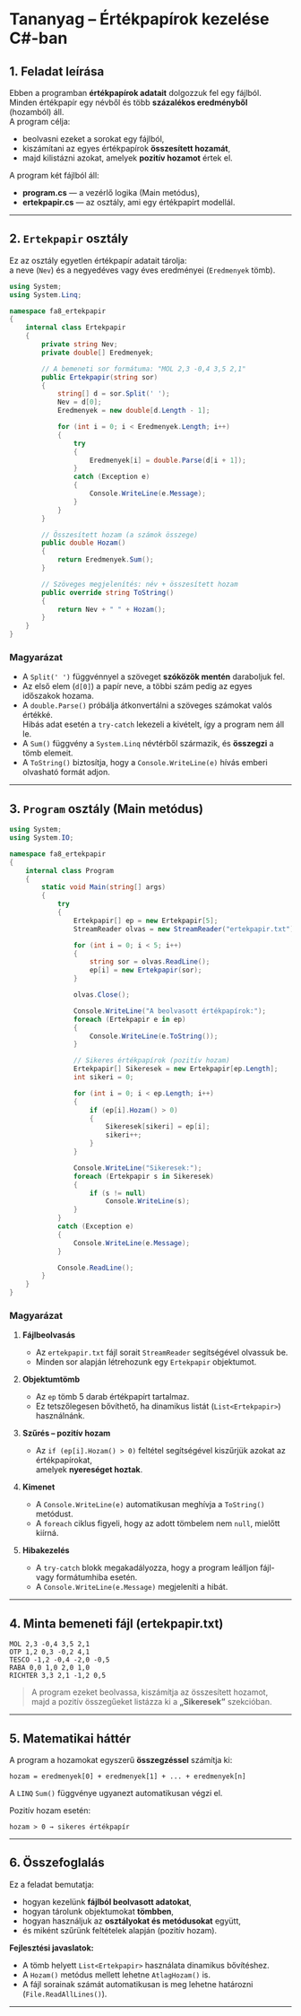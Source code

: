 # Tananyag – Értékpapírok kezelése C#-ban

## 1. Feladat leírása

Ebben a programban **értékpapírok adatait** dolgozzuk fel egy fájlból.  
Minden értékpapír egy névből és több **százalékos eredményből** (hozamból) áll.  
A program célja:
- beolvasni ezeket a sorokat egy fájlból,  
- kiszámítani az egyes értékpapírok **összesített hozamát**,  
- majd kilistázni azokat, amelyek **pozitív hozamot** értek el.

A program két fájlból áll:
- **program.cs** — a vezérlő logika (Main metódus),
- **ertekpapir.cs** — az osztály, ami egy értékpapírt modellál.

---

## 2. `Ertekpapir` osztály

Ez az osztály egyetlen értékpapír adatait tárolja:  
a neve (`Nev`) és a negyedéves vagy éves eredményei (`Eredmenyek` tömb).

```csharp
using System;
using System.Linq;

namespace fa8_ertekpapir
{
    internal class Ertekpapir
    {
        private string Nev;
        private double[] Eredmenyek;

        // A bemeneti sor formátuma: "MOL 2,3 -0,4 3,5 2,1"
        public Ertekpapir(string sor)
        {
            string[] d = sor.Split(' ');
            Nev = d[0];
            Eredmenyek = new double[d.Length - 1];

            for (int i = 0; i < Eredmenyek.Length; i++)
            {
                try
                {
                    Eredmenyek[i] = double.Parse(d[i + 1]);
                }
                catch (Exception e)
                {
                    Console.WriteLine(e.Message);
                }
            }
        }

        // Összesített hozam (a számok összege)
        public double Hozam()
        {
            return Eredmenyek.Sum();
        }

        // Szöveges megjelenítés: név + összesített hozam
        public override string ToString()
        {
            return Nev + " " + Hozam();
        }
    }
}
```

### Magyarázat

- A `Split(' ')` függvénnyel a szöveget **szóközök mentén** daraboljuk fel.
- Az első elem (`d[0]`) a papír neve, a többi szám pedig az egyes időszakok hozama.
- A `double.Parse()` próbálja átkonvertálni a szöveges számokat valós értékké.  
  Hibás adat esetén a `try-catch` lekezeli a kivételt, így a program nem áll le.
- A `Sum()` függvény a `System.Linq` névtérből származik, és **összegzi** a tömb elemeit.
- A `ToString()` biztosítja, hogy a `Console.WriteLine(e)` hívás emberi olvasható formát adjon.

---

## 3. `Program` osztály (Main metódus)

```csharp
using System;
using System.IO;

namespace fa8_ertekpapir
{
    internal class Program
    {
        static void Main(string[] args)
        {
            try
            {
                Ertekpapir[] ep = new Ertekpapir[5];
                StreamReader olvas = new StreamReader("ertekpapir.txt");

                for (int i = 0; i < 5; i++)
                {
                    string sor = olvas.ReadLine();
                    ep[i] = new Ertekpapir(sor);
                }

                olvas.Close();

                Console.WriteLine("A beolvasott értékpapírok:");
                foreach (Ertekpapir e in ep)
                {
                    Console.WriteLine(e.ToString());
                }

                // Sikeres értékpapírok (pozitív hozam)
                Ertekpapir[] Sikeresek = new Ertekpapir[ep.Length];
                int sikeri = 0;

                for (int i = 0; i < ep.Length; i++)
                {
                    if (ep[i].Hozam() > 0)
                    {
                        Sikeresek[sikeri] = ep[i];
                        sikeri++;
                    }
                }

                Console.WriteLine("Sikeresek:");
                foreach (Ertekpapir s in Sikeresek)
                {
                    if (s != null)
                        Console.WriteLine(s);
                }
            }
            catch (Exception e)
            {
                Console.WriteLine(e.Message);
            }

            Console.ReadLine();
        }
    }
}
```

### Magyarázat

1. **Fájlbeolvasás**  
   - Az `ertekpapir.txt` fájl sorait `StreamReader` segítségével olvassuk be.  
   - Minden sor alapján létrehozunk egy `Ertekpapir` objektumot.

2. **Objektumtömb**  
   - Az `ep` tömb 5 darab értékpapírt tartalmaz.  
   - Ez tetszőlegesen bővíthető, ha dinamikus listát (`List<Ertekpapir>`) használnánk.

3. **Szűrés – pozitív hozam**  
   - Az `if (ep[i].Hozam() > 0)` feltétel segítségével kiszűrjük azokat az értékpapírokat,  
     amelyek **nyereséget hoztak**.

4. **Kimenet**  
   - A `Console.WriteLine(e)` automatikusan meghívja a `ToString()` metódust.  
   - A `foreach` ciklus figyeli, hogy az adott tömbelem nem `null`, mielőtt kiírná.

5. **Hibakezelés**  
   - A `try-catch` blokk megakadályozza, hogy a program leálljon fájl- vagy formátumhiba esetén.  
   - A `Console.WriteLine(e.Message)` megjeleníti a hibát.

---

## 4. Minta bemeneti fájl (ertekpapir.txt)

```text
MOL 2,3 -0,4 3,5 2,1
OTP 1,2 0,3 -0,2 4,1
TESCO -1,2 -0,4 -2,0 -0,5
RABA 0,0 1,0 2,0 1,0
RICHTER 3,3 2,1 -1,2 0,5
```

> A program ezeket beolvassa, kiszámítja az összesített hozamot,  
> majd a pozitív összegűeket listázza ki a **„Sikeresek”** szekcióban.

---

## 5. Matematikai háttér

A program a hozamokat egyszerű **összegzéssel** számítja ki:  

```text
hozam = eredmenyek[0] + eredmenyek[1] + ... + eredmenyek[n]
```

A `LINQ` `Sum()` függvénye ugyanezt automatikusan végzi el.

Pozitív hozam esetén:
```text
hozam > 0 → sikeres értékpapír
```

---

## 6. Összefoglalás

Ez a feladat bemutatja:
- hogyan kezelünk **fájlból beolvasott adatokat**,  
- hogyan tárolunk objektumokat **tömbben**,  
- hogyan használjuk az **osztályokat és metódusokat** együtt,  
- és miként szűrünk feltételek alapján (pozitív hozam).  

**Fejlesztési javaslatok:**
- A tömb helyett `List<Ertekpapir>` használata dinamikus bővítéshez.  
- A `Hozam()` metódus mellett lehetne `AtlagHozam()` is.  
- A fájl sorainak számát automatikusan is meg lehetne határozni (`File.ReadAllLines()`).

---
